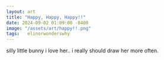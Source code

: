 ```yaml
---
layout: art
title: "Happy, Happy, Happy!!"
date: 2024-09-02 01:09:00 -0400
image: "/assets/art/happy!!.png"
tags:   elinorwonderswhy
---
```


silly little bunny i love her.. i really should draw her more often.